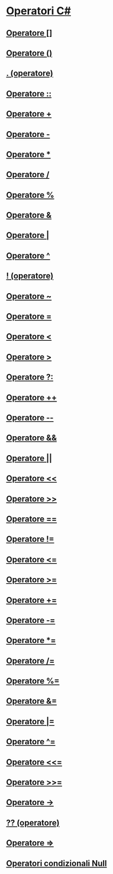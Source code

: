 

# [Operatori C#](index.md)


## [Operatore []](index-operator.md)


## [Operatore ()](invocation-operator.md)


## [. (operatore)](member-access-operator.md)


## [Operatore ::](namespace-alias-qualifer.md)


## [Operatore +](addition-operator.md)


## [Operatore -](subtraction-operator.md)


## [Operatore *](multiplication-operator.md)


## [Operatore /](division-operator.md)


## [Operatore %](modulus-operator.md)


## [Operatore &](and-operator.md)


## [Operatore |](or-operator.md)


## [Operatore ^](xor-operator.md)


## [! (operatore)](logical-negation-operator.md)


## [Operatore ~](bitwise-complement-operator.md)


## [Operatore =](assignment-operator.md)


## [Operatore <](less-than-operator.md)


## [Operatore >](greater-than-operator.md)


## [Operatore ?:](conditional-operator.md)


## [Operatore ++](increment-operator.md)


## [Operatore --](decrement-operator.md)


## [Operatore &&](conditional-and-operator.md)


## [Operatore ||](conditional-or-operator.md)


## [Operatore <<](left-shift-operator.md)


## [Operatore >>](right-shift-operator.md)


## [Operatore ==](equality-comparison-operator.md)


## [Operatore !=](not-equal-operator.md)


## [Operatore <=](less-than-equal-operator.md)


## [Operatore >=](greater-than-equal-operator.md)


## [Operatore +=](addition-assignment-operator.md)


## [Operatore -=](subtraction-assignment-operator.md)


## [Operatore *=](multiplication-assignment-operator.md)


## [Operatore /=](division-assignment-operator.md)


## [Operatore %=](modulus-assignment-operator.md)


## [Operatore &=](and-assignment-operator.md)


## [Operatore |=](or-assignment-operator.md)


## [Operatore ^=](xor-assignment-operator.md)


## [Operatore <<=](left-shift-assignment-operator.md)


## [Operatore >>=](right-shift-assignment-operator.md)


## [Operatore ->](dereference-operator.md)


## [?? (operatore)](null-conditional-operator.md)


## [Operatore =>](lambda-operator.md)


## [Operatori condizionali Null](null-conditional-operators.md)

